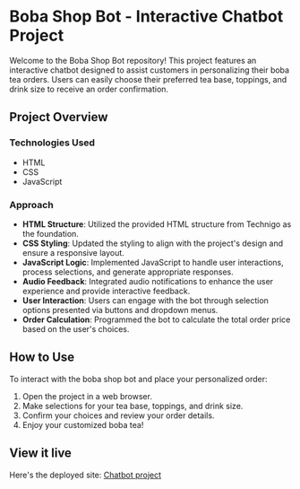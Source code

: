 # Boba Shop Bot - Interactive Chatbot Project

Welcome to the Boba Shop Bot repository! This project features an interactive chatbot designed to assist customers in personalizing their boba tea orders. Users can easily choose their preferred tea base, toppings, and drink size to receive an order confirmation.

## Project Overview

### Technologies Used
- HTML
- CSS
- JavaScript

### Approach
- **HTML Structure**: Utilized the provided HTML structure from Technigo as the foundation.
- **CSS Styling**: Updated the styling to align with the project's design and ensure a responsive layout.
- **JavaScript Logic**: Implemented JavaScript to handle user interactions, process selections, and generate appropriate responses.
- **Audio Feedback**: Integrated audio notifications to enhance the user experience and provide interactive feedback.
- **User Interaction**: Users can engage with the bot through selection options presented via buttons and dropdown menus.
- **Order Calculation**: Programmed the bot to calculate the total order price based on the user's choices.

## How to Use
To interact with the boba shop bot and place your personalized order:
1. Open the project in a web browser.
2. Make selections for your tea base, toppings, and drink size.
3. Confirm your choices and review your order details.
4. Enjoy your customized boba tea!

## View it live
Here's the deployed site: 
[Chatbot project](https://the-bubblepop-cafe.netlify.app/)
